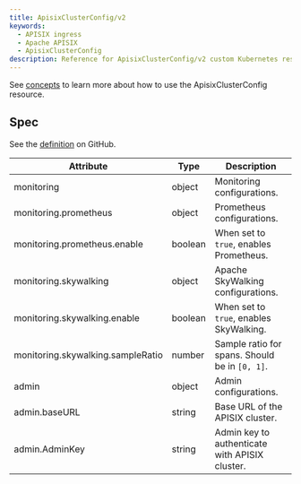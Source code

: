 ```yaml
---
title: ApisixClusterConfig/v2
keywords:
  - APISIX ingress
  - Apache APISIX
  - ApisixClusterConfig
description: Reference for ApisixClusterConfig/v2 custom Kubernetes resource.
---
```

<!--
#
# Licensed to the Apache Software Foundation (ASF) under one or more
# contributor license agreements.  See the NOTICE file distributed with
# this work for additional information regarding copyright ownership.
# The ASF licenses this file to You under the Apache License, Version 2.0
# (the "License"); you may not use this file except in compliance with
# the License.  You may obtain a copy of the License at
#
#     http://www.apache.org/licenses/LICENSE-2.0
#
# Unless required by applicable law or agreed to in writing, software
# distributed under the License is distributed on an "AS IS" BASIS,
# WITHOUT WARRANTIES OR CONDITIONS OF ANY KIND, either express or implied.
# See the License for the specific language governing permissions and
# limitations under the License.
#
-->

See [concepts](https://apisix.apache.org/docs/ingress-controller/concepts/apisix_cluster_config) to learn more about how to use the ApisixClusterConfig resource.

## Spec

See the [definition](https://github.com/apache/apisix-ingress-controller/blob/master/samples/deploy/crd/v1/ApisixClusterConfig.yaml) on GitHub.

| Attribute                         | Type    | Description                                    |
|-----------------------------------|---------|------------------------------------------------|
| monitoring                        | object  | Monitoring configurations.                     |
| monitoring.prometheus             | object  | Prometheus configurations.                     |
| monitoring.prometheus.enable      | boolean | When set to `true`, enables Prometheus.        |
| monitoring.skywalking             | object  | Apache SkyWalking configurations.              |
| monitoring.skywalking.enable      | boolean | When set to `true`, enables SkyWalking.        |
| monitoring.skywalking.sampleRatio | number  | Sample ratio for spans. Should be in `[0, 1]`. |
| admin                             | object  | Admin configurations.                          |
| admin.baseURL                     | string  | Base URL of the APISIX cluster.                |
| admin.AdminKey                    | string  | Admin key to authenticate with APISIX cluster. |
